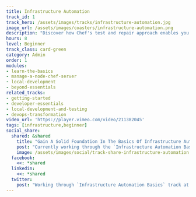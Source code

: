 ```yaml
---
title: Infrastructure Automation
track_id: 1
track_hero: /assets/images/tracks/infrastructure-automation.jpg
image_url: /assets/images/coasters/infrastructure-automation.png
description: "Discover how Chef's test and repair approach enables you to turn infrastructure into code. You'll learn what Chef does during a run and how to configure a system using a mix of resources, recipes, and cookbooks."
hours: 8
level: Beginner
track_class: card-green
category: Admin
order: 1
modules:
- learn-the-basics
- manage-a-node-chef-server
- local-development
- beyond-essentials
related_tracks:
- getting-started
- developer-essentials
- local-development-and-testing
- devops-transformation
video_url: 'https://player.vimeo.com/video/211382045'
tags: [infrastructure,beginner]
social_share:
  shared: &shared
    title: "Gain A Solid Foundation In The Basics Of Infrastructure Automation."
    post: "Currently working through the `Infrastructure Automation Basics` track at Learn Chef Rally. Start building your own learning foundation now."
    image: /assets/images/social/track-share-infrastructure-automation.png
  facebook:
    <<: *shared
  linkedin:
    <<: *shared
  twitter:
    post: "Working through `Infrastructure Automation Basics` track at Learn Chef. Start building your own knowledge base."
---
```

